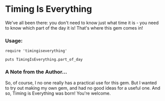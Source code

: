 # Timing Is Everything

We've all been there: you don't need to know just what time it is - you need to know which part of the day it is! That's where this gem comes in!

### Usage:

`require 'timingiseverything'`

`puts TimingIsEverything.part_of_day`


### A Note from the Author...
So, of course, I no one really has a practical use for this gem. But I wanted to try out making my own gem, and had no good ideas for a useful one. And so, Timing is Everything was born! You're welcome.